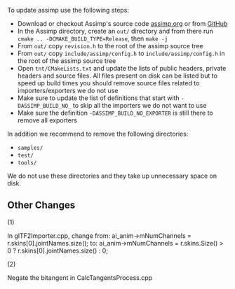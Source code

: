 To update assimp use the following steps:

- Download or checkout Assimp's source code [assimp.org](http://www.assimp.org) or from
  [GitHub](https://github.com/assimp/assimp)
- In the Assimp directory, create an `out/` directory and from there run
  `cmake .. -DCMAKE_BUILD_TYPE=Release`, then `make -j`
- From `out/` copy `revision.h` to the root of the assimp source tree
- From `out/` copy `include/assimp/config.h` to `include/assimp/config.h` in the root of the assimp source tree
- Open `tnt/CMakeLists.txt` and update the lists of public headers, private headers and source
  files. All files present on disk can be listed but to speed up build times you should remove
  source files related to importers/exporters we do not use
- Make sure to update the list of definitions that start with `-DASSIMP_BUILD_NO_` to skip all
  the importers we do not want to use
- Make sure the definition `-DASSIMP_BUILD_NO_EXPORTER` is still there to remove all exporters

In addition we recommend to remove the following directories:
- `samples/`
- `test/`
- `tools/`

We do not use these directories and they take up unnecessary space on disk.

Other Changes
-------------

(1)

In glTF2Importer.cpp, change from:
    ai_anim->mNumChannels = r.skins[0].jointNames.size();
to:
    ai_anim->mNumChannels = r.skins.Size() > 0 ? r.skins[0].jointNames.size() : 0;

(2)

Negate the bitangent in CalcTangentsProcess.cpp
